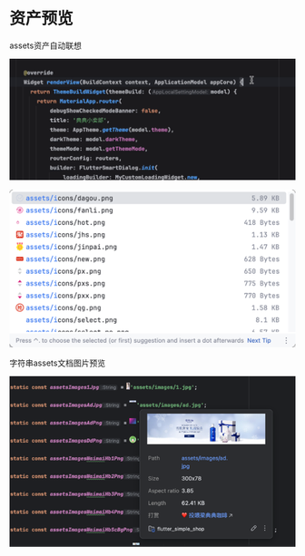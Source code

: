 # 资产预览


assets资产自动联想


![Kapture_2024-10-29_at_09.05.47.gif](../../assets/gif/Kapture_2024-10-29_at_09.05.47.gif)

![image_2.png](../../assets/images/image_2.png)


字符串assets文档图片预览

![image_a_prev.png](../../assets/images/image_a_prev.png)
